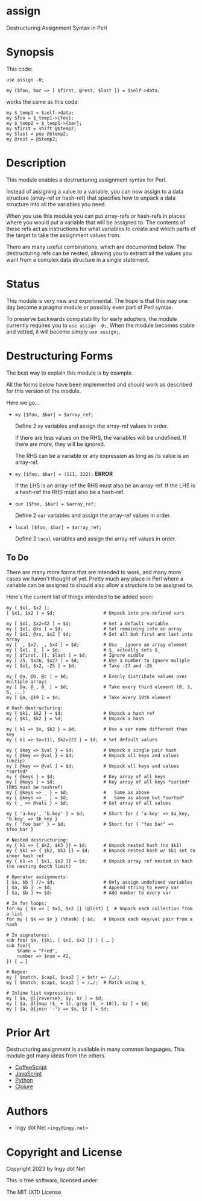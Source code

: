 assign
======

Destructuring Assignment Syntax in Perl


# Synopsis

This code:

```
use assign -0;

my {$foo, bar => [ $first, @rest, $last ]} = $self->data;
```

works the same as this code:

```
my $_temp1 = $self->data;
my $foo = $_temp1->{foo};
my $_temp2 = $_temp1->{bar};
my $first = shift @$temp2;
my $last = pop @$temp2;
my @rest = @$temp2;
```


# Description

This module enables a destructuring assignment syntax for Perl.

Instead of assigning a value to a variable, you can now assign to a data
structure (array-ref or hash-ref) that specifies how to unpack a data structure
into all the variables you need.

When you use this module you can put array-refs or hash-refs in places where
you would put a variable that will be assigned to.
The contents of these refs act as instructions for what variables to create and
which parts of the target to take the assignment values from.

There are many useful combinations, which are documented below.
The destructuring refs can be nested, allowing you to extract all the values
you want from a complex data structure in a single statement.


# Status

This module is very new and experimental.
The hope is that this may one day become a pragma module or possibly even part
of Perl syntax.

To preserve backwards compatability for early adopters, the module currently
requires you to `use assign -0;`.
When the module becomes stable and vetted, it will become simply `use assign;`.


# Destructuring Forms

The best way to explain this module is by example.

All the forms below have been implemented and should work as described for this
version of the module.

Here we go...

* `my [$foo, $bar] = $array_ref;`

  Define 2 `my` variables and assign the array-ref values in order.

  If there are less values on the RHS, the variables will be undefined.
  If there are more, they will be ignored.

  The RHS can be a variable or any expression as long as its value is an
  array-ref.

* `my [$foo, $bar] = (111, 222);`   **ERROR**

  If the LHS is an array-ref the RHS must also be an array-ref.
  If the LHS is a hash-ref the RHS must also be a hash-ref.

<!---
* `my ($foo, [$bar, $baz]) = (111, [222, 333]);`

  This works fine because the types match in the LHS and RHS lists.
--->

* `our [$foo, $bar] = $array_ref;`

  Define 2 `our` variables and assign the array-ref values in order.

* `local [$foo, $bar] = $array_ref;`

  Define 2 `local` variables and assign the array-ref values in order.

<!---
* `my {$foo, $bar} = {bar => 111, foo => 222};`

  Define 2 `my` variables and use the variable name as the key to extract from
  the hash-ref on the RHS.
--->


## To Do

There are many more forms that are intended to work, and many more cases we
haven't thought of yet.
Pretty much any place in Perl where a variable can be assigned to should also
allow a structure to be assigned to.

Here's the current list of things intended to be added soon:

```
my ( $x1, $x2 );
[ $x1, $x2 ] = $d;                  # Unpack into pre-defined vars

my [ $x1, $x2=42 ] = $d;            # Set a default variable
my [ $x1, @xs ] = $d;               # Set remaining into an array
my [ $x1, @xs, $x2 ] $d;            # Set all but first and last into array
my [ _, $x2, _, $x4 ] = $d;         # Use _ ignore an array element
my [ $x1, $_ ] = $d;                # $_ actually sets $_
my [ $first, [], $last ] = $d;      # Ignore middle
my [ 25, $x26, $x27 ] = $d;         # Use a number to ignore muliple
my [ $x1, $x2, -25 ] = $d;          # Take -27 and -26

my [ @a, @b, @c ] = $d;             # Evenly distribute values over multiple arrays
my [ @a, @_, @_ ] = $d;             # Take every third element (0, 3, 6, ...)
my [ @a, @19 ] = $d;                # Take every 19th element

# Hash destructuring:
my { $k1, $k2 } = $d;               # Unpack a hash ref
my { $k1, $k2 } = %d;               # Unpack a hash

my { k1 => $x, $k2 } = $d;          # Use a var name different than key
my { k1 => $x=111, $k2=222 } = $d;  # Set default values

my { $key => $val } = $d;           # Unpack a single pair hash
my { @key => @val } = $d;           # Unpack all keys and values (unzip)
my [ @key => @val ] = $d;           # Unpack all keys and values *sorted*
my { @keys } = $d;                  # Key array of all keys
my [ @keys ] = $d;                  # Key array of all keys *sorted* (RHS must be hashref)
my { @keys => _ } = $d;             #   Same as above
my [ @keys => _ ] = $d;             #   Same as above but *sorted*
my { _ => @vals } = $d;             # Get array of all values

my { 'a-key', 'b.key' } = $d;       # Short for { 'a-key' => $a_key, 'b.key' => $b_key }
my { 'foo bar' } = $d;              # Short for { "foo bar" => $foo_bar }

# Nested destructuring:
my { k1 => { $k2, $k3 }} = $d;      # Unpack nested hash (no $k1)
my { $k1 => { $k2, $k3 }} = $d;     # Unpack nested hash w/ $k1 set to inner hash ref
my { k1 => [ $x1, $x2 ]} = $d;      # Unpack array ref nested in hash (no nesting depth limit)

# Operator assignments:
[ $a, $b ] //= $d;                  # Only assign undefined variables
[ $a, $b ] .= $d;                   # Append string to every var
[ $a, $b ] += $d;                   # Add number to every var

# In for loops:
for my { $k => [ $x1, $x2 ]} (@list) {  # Unpack each collection from a list
for my { $k => $v } (%hash) { $d;   # Unpack each key/val pair from a hash

# In signatures:
sub foo( $a, {$k1, [ $x1, $x2 ]} ) { … }
sub foo({
    $name = "Fred",
    number => $num = 42,
}) { … }

# Regex:
my [ $match, $cap1, $cap2 ] = $str =~ /…/;
my [ $match, $cap1, $cap2 ] = /…/;  # Match using $_

# Inline list expressions:
my [ $a, @l{reverse}, $y, $z ] = $d;
my [ $a, @l{map ($_ + 1), grep ($_ > 10)}, $z ] = $d;
my [ $a, @{join '-'} => $s, $z ] = $d;
```


# Prior Art

Destructuring assignment is available in many common languages.
This module got many ideas from the others.

* [CoffeeScript](
https://alchaplinsky.github.io/hard-rock-coffeescript/syntax/destructuring_assignment.html)
* [JavaScript](
https://developer.mozilla.org/en-US/docs/Web/JavaScript/Reference/Operators/Destructuring_assignment)
* [Python](
https://riptutorial.com/python/example/14981/destructuring-assignment)
* [Clojure](
https://clojure.org/guides/destructuring)


# Authors

* Ingy döt Net `<ingy@ingy.net>`


# Copyright and License

Copyright 2023 by Ingy döt Net

This is free software, licensed under:

The MIT (X11) License
